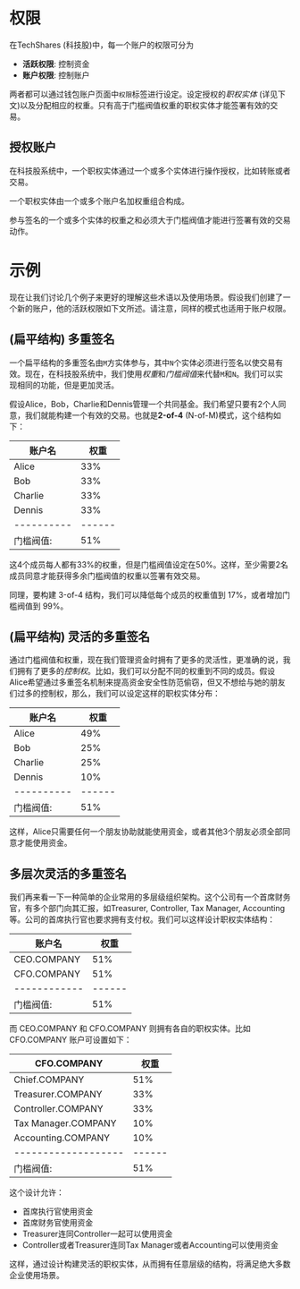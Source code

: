 # 权限

在TechShares (科技股)中，每一个账户的权限可分为

* **活跃权限**: 控制资金
* **账户权限**: 控制账户

两者都可以通过钱包账户页面中`权限`标签进行设定。设定授权的*职权实体* (详见下文)以及分配相应的权重。只有高于门槛阀值权重的职权实体才能签署有效的交易。

## 授权账户

在科技股系统中，一个职权实体通过一个或多个实体进行操作授权，比如转账或者交易。

一个职权实体由一个或多个账户名加权重组合构成。

参与签名的一个或多个实体的权重之和必须大于门槛阀值才能进行签署有效的交易动作。

# 示例

现在让我们讨论几个例子来更好的理解这些术语以及使用场景。假设我们创建了一个新的账户，他的活跃权限如下文所述。请注意，同样的模式也适用于账户权限。

## (扁平结构) 多重签名

一个扁平结构的多重签名由`M`方实体参与，其中`N`个实体必须进行签名以使交易有效。现在，在科技股系统中，我们使用*权重*和*门槛阀值*来代替`M`和`N`。我们可以实现相同的功能，但是更加灵活。

假设Alice，Bob，Charlie和Dennis管理一个共同基金。我们希望只要有2个人同意，我们就能构建一个有效的交易。也就是**2-of-4** (N-of-M)模式，这个结构如下：

| 账户名      | 权重    | 
| ---------- | ------ | 
| Alice      | 33%    | 
| Bob        | 33%    | 
| Charlie    | 33%    | 
| Dennis     | 33%    | 
| ---------- | ------ | 
| 门槛阀值: | 51%    | 

这4个成员每人都有33%的权重，但是门槛阀值设定在50%。这样，至少需要2名成员同意才能获得多余门槛阀值的权重以签署有效交易。

同理，要构建 3-of-4 结构，我们可以降低每个成员的权重值到 17%，或者增加门槛阀值到 99%。

## (扁平结构) 灵活的多重签名

通过门槛阀值和权重，现在我们管理资金时拥有了更多的灵活性，更准确的说，我们拥有了更多的*控制权*。比如，我们可以分配不同的权重到不同的成员。假设Alice希望通过多重签名机制来提高资金安全性防范偷窃，但又不想给与她的朋友们过多的控制权，那么，我们可以设定这样的职权实体分布：

| 账户名    | 权重 | 
| ---------- | ------ | 
| Alice      | 49%    |
| Bob        | 25%    |
| Charlie    | 25%    |
| Dennis     | 10%    |
| ---------- | ------ | 
| 门槛阀值: | 51%    |

这样，Alice只需要任何一个朋友协助就能使用资金，或者其他3个朋友必须全部同意才能使用资金。

## 多层次灵活的多重签名

我们再来看一下一种简单的企业常用的多层级组织架构。这个公司有一个首席财务官，有多个部门向其汇报，如Treasurer, Controller, Tax Manager, 
Accounting等。公司的首席执行官也要求拥有支付权。我们可以这样设计职权实体结构：

| 账户名          | 权重 | 
| ------------   | ------ | 
| CEO.COMPANY    | 51%    |
| CFO.COMPANY    | 51%    |
| ------------   | ------ | 
| 门槛阀值:       | 51%    |


而 CEO.COMPANY 和 CFO.COMPANY 则拥有各自的职权实体。比如 CFO.COMPANY 账户可设置如下：

| CFO.COMPANY         | 权重 |
| ------------------- | ------ |
| Chief.COMPANY       | 51%    |
| Treasurer.COMPANY   | 33%    |
| Controller.COMPANY  | 33%    |
| Tax Manager.COMPANY | 10%    |
| Accounting.COMPANY  | 10%    |
| ------------------- | ------ |
| 门槛阀值:          | 51%    |

这个设计允许：

* 首席执行官使用资金
* 首席财务官使用资金
* Treasurer连同Controller一起可以使用资金
* Controller或者Treasurer连同Tax Manager或者Accounting可以使用资金

这样，通过设计构建灵活的职权实体，从而拥有任意层级的结构，将满足绝大多数企业使用场景。